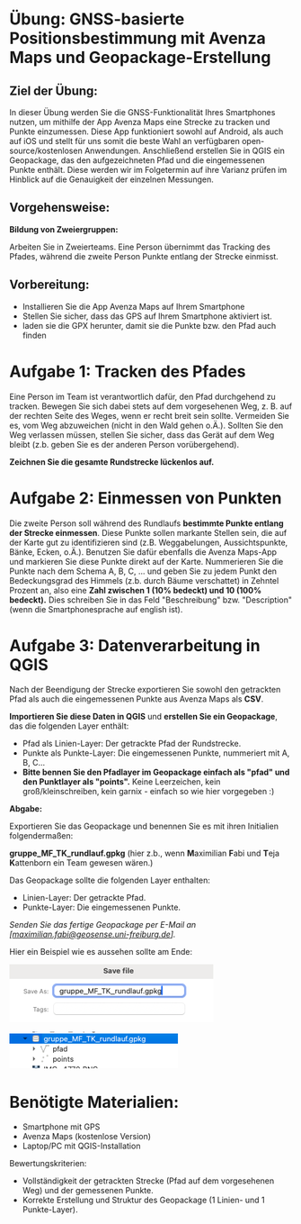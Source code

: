 # Übung: GNSS-basierte Positionsbestimmung mit Avenza Maps und Geopackage-Erstellung

## Ziel der Übung:
In dieser Übung werden Sie die GNSS-Funktionalität Ihres Smartphones nutzen, um mithilfe der App Avenza Maps eine Strecke zu tracken und Punkte einzumessen. Diese App funktioniert sowohl auf Android, als auch auf iOS und stellt für uns somit die beste Wahl an verfügbaren open-source/kostenlosen Anwendungen. Anschließend erstellen Sie in QGIS ein Geopackage, das den aufgezeichneten Pfad und die eingemessenen Punkte enthält. Diese werden wir im Folgetermin auf ihre Varianz prüfen im Hinblick auf die Genauigkeit der einzelnen Messungen.

## Vorgehensweise:
**Bildung von Zweiergruppen:**

Arbeiten Sie in Zweierteams. Eine Person übernimmt das Tracking des Pfades, während die zweite Person Punkte entlang der Strecke einmisst.

## Vorbereitung:

- Installieren Sie die App Avenza Maps auf Ihrem Smartphone
- Stellen Sie sicher, dass das GPS auf Ihrem Smartphone aktiviert ist.
- laden sie die GPX herunter, damit sie die Punkte bzw. den Pfad auch finden

# Aufgabe 1: Tracken des Pfades

Eine Person im Team ist verantwortlich dafür, den Pfad durchgehend zu tracken. Bewegen Sie sich dabei stets auf dem vorgesehenen Weg, z. B. auf der rechten Seite des Weges, wenn er recht breit sein sollte.
Vermeiden Sie es, vom Weg abzuweichen (nicht in den Wald gehen o.Ä.). Sollten Sie den Weg verlassen müssen, stellen Sie sicher, dass das Gerät auf dem Weg bleibt (z.b. geben Sie es der anderen Person vorübergehend).

**Zeichnen Sie die gesamte Rundstrecke lückenlos auf.**

# Aufgabe 2: Einmessen von Punkten

Die zweite Person soll während des Rundlaufs **bestimmte Punkte entlang der Strecke einmessen**. Diese Punkte sollen markante Stellen sein, die auf der Karte gut zu identifizieren sind (z.B. Weggabelungen, Aussichtspunkte, Bänke, Ecken, o.Ä.).
Benutzen Sie dafür ebenfalls die Avenza Maps-App und markieren Sie diese Punkte direkt auf der Karte. Nummerieren Sie die Punkte nach dem Schema A, B, C, ... und geben Sie zu jedem Punkt den Bedeckungsgrad des Himmels (z.b. durch Bäume verschattet) in Zehntel Prozent an, also eine **Zahl zwischen 1 (10% bedeckt) und 10 (100% bedeckt).** Dies schreiben Sie in das Feld "Beschreibung" bzw. "Description" (wenn die Smartphonesprache auf english ist).

# Aufgabe 3: Datenverarbeitung in QGIS

Nach der Beendigung der Strecke exportieren Sie sowohl den getrackten Pfad als auch die eingemessenen Punkte aus Avenza Maps als **CSV**.

**Importieren Sie diese Daten in QGIS** und **erstellen Sie ein Geopackage**, das die folgenden Layer enthält:

- Pfad als Linien-Layer: Der getrackte Pfad der Rundstrecke.
- Punkte als Punkte-Layer: Die eingemessenen Punkte, nummeriert mit A, B, C...
- **Bitte bennen Sie den Pfadlayer im Geopackage einfach als "pfad" und den Punktlayer als "points".** Keine Leerzeichen, kein groß/kleinschreiben, kein garnix - einfach so wie hier vorgegeben :)

**Abgabe:**

Exportieren Sie das Geopackage und benennen Sie es mit ihren Initialien folgendermaßen: 

**gruppe_MF_TK_rundlauf.gpkg** (hier z.b., wenn **M**aximilian **F**abi und **T**eja **K**attenborn ein Team gewesen wären.)

Das Geopackage sollte die folgenden Layer enthalten:

- Linien-Layer: Der getrackte Pfad.
- Punkte-Layer: Die eingemessenen Punkte.

_Senden Sie das fertige Geopackage per E-Mail an [maximilian.fabi@geosense.uni-freiburg.de]._

Hier ein Beispiel wie es aussehen sollte am Ende:

![saveas](/03_gnss/exercises/data/save-geopackage.png "Save geopackage")

![saveas](/03_gnss/exercises/data/geopackage.png "example geopackage")

# Benötigte Materialien:

- Smartphone mit GPS
- Avenza Maps (kostenlose Version)
- Laptop/PC mit QGIS-Installation

Bewertungskriterien:

- Vollständigkeit der getrackten Strecke (Pfad auf dem vorgesehenen Weg) und der gemessenen Punkte.
- Korrekte Erstellung und Struktur des Geopackage (1 Linien- und 1 Punkte-Layer).